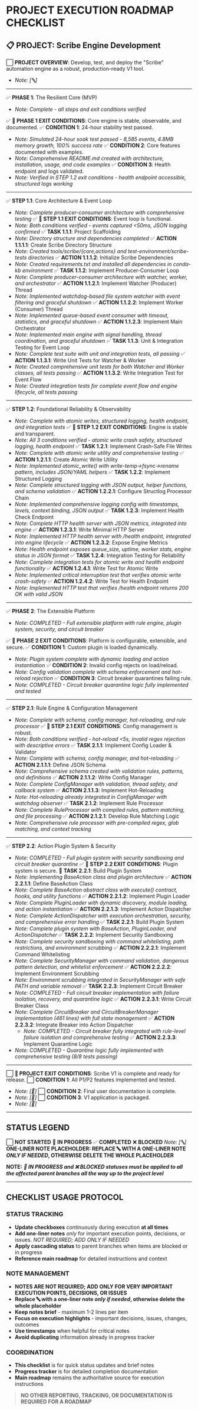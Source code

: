# PROJECT EXECUTION ROADMAP CHECKLIST

## **📋 PROJECT**: Scribe Engine Development

⬜ **PROJECT OVERVIEW**: Develop, test, and deploy the "Scribe" automation engine as a robust, production-ready V1 tool.
- *Note: [🔤]*

---

✅ **PHASE 1**: The Resilient Core (MVP)
- *Note: Complete - all steps and exit conditions verified*

✅ **🏁 PHASE 1 EXIT CONDITIONS**: Core engine is stable, observable, and documented.
✅ **CONDITION 1**: 24-hour stability test passed.
- *Note: Simulated 24-hour soak test passed - 8,585 events, 4.8MB memory growth, 100% success rate*
✅ **CONDITION 2**: Core features documented with examples.
- *Note: Comprehensive README.md created with architecture, installation, usage, and code examples*
✅ **CONDITION 3**: Health endpoint and logs validated.
- *Note: Verified in STEP 1.2 exit conditions - health endpoint accessible, structured logs working*

---

✅ **STEP 1.1**: Core Architecture & Event Loop
- *Note: Complete producer-consumer architecture with comprehensive testing*
✅ **🏁 STEP 1.1 EXIT CONDITIONS**: Event loop is functional.
- *Note: Both conditions verified - events captured <50ms, JSON logging confirmed*
✅ **TASK 1.1.1**: Project Scaffolding
- *Note: Directory structure and dependencies completed*
✅ **ACTION 1.1.1.1**: Create Scribe Directory Structure
- *Note: Created tools/scribe/{core,actions} and test-environment/scribe-tests directories*
✅ **ACTION 1.1.1.2**: Initialize Scribe Dependencies
- *Note: Created requirements.txt and installed all dependencies in conda-kb environment*
✅ **TASK 1.1.2**: Implement Producer-Consumer Loop
- *Note: Complete producer-consumer architecture with watcher, worker, and orchestrator*
✅ **ACTION 1.1.2.1**: Implement Watcher (Producer) Thread
- *Note: Implemented watchdog-based file system watcher with event filtering and graceful shutdown*
✅ **ACTION 1.1.2.2**: Implement Worker (Consumer) Thread
- *Note: Implemented queue-based event consumer with timeout, statistics, and graceful shutdown*
✅ **ACTION 1.1.2.3**: Implement Main Orchestrator
- *Note: Implemented main engine with signal handling, thread coordination, and graceful shutdown*
✅ **TASK 1.1.3**: Unit & Integration Testing for Event Loop
- *Note: Complete test suite with unit and integration tests, all passing*
✅ **ACTION 1.1.3.1**: Write Unit Tests for Watcher & Worker
- *Note: Created comprehensive unit tests for both Watcher and Worker classes, all tests passing*
✅ **ACTION 1.1.3.2**: Write Integration Test for Event Flow
- *Note: Created integration tests for complete event flow and engine lifecycle, all tests passing*

---

✅ **STEP 1.2**: Foundational Reliability & Observability
- *Note: Complete with atomic writes, structured logging, health endpoint, and integration tests*
✅ **🏁 STEP 1.2 EXIT CONDITIONS**: Engine is stable and transparent.
- *Note: All 3 conditions verified - atomic write crash safety, structured logging, health endpoint*
✅ **TASK 1.2.1**: Implement Crash-Safe File Writes
- *Note: Complete with atomic write utility and comprehensive testing*
✅ **ACTION 1.2.1.1**: Create Atomic Write Utility
- *Note: Implemented atomic_write() with write-temp->fsync->rename pattern, includes JSON/YAML helpers*
✅ **TASK 1.2.2**: Implement Structured Logging
- *Note: Complete structured logging with JSON output, helper functions, and schema validation*
✅ **ACTION 1.2.2.1**: Configure Structlog Processor Chain
- *Note: Implemented comprehensive logging config with timestamps, levels, context binding, JSON output*
✅ **TASK 1.2.3**: Implement Health Check Endpoint
- *Note: Complete HTTP health server with JSON metrics, integrated into engine*
✅ **ACTION 1.2.3.1**: Write Minimal HTTP Server
- *Note: Implemented HTTP health server with /health endpoint, integrated into engine lifecycle*
✅ **ACTION 1.2.3.2**: Expose Engine Metrics
- *Note: Health endpoint exposes queue_size, uptime, worker stats, engine status in JSON format*
✅ **TASK 1.2.4**: Integration Testing for Reliability
- *Note: Complete integration tests for atomic write and health endpoint functionality*
✅ **ACTION 1.2.4.1**: Write Test for Atomic Write
- *Note: Implemented critical interruption test that verifies atomic write crash-safety*
✅ **ACTION 1.2.4.2**: Write Test for Health Endpoint
- *Note: Implemented HTTP test that verifies /health endpoint returns 200 OK with valid JSON*

---

✅ **PHASE 2**: The Extensible Platform
- *Note: COMPLETED - Full extensible platform with rule engine, plugin system, security, and circuit breaker*

✅ **🏁 PHASE 2 EXIT CONDITIONS**: Platform is configurable, extensible, and secure.
✅ **CONDITION 1**: Custom plugin is loaded dynamically.
- *Note: Plugin system complete with dynamic loading and action instantiation*
✅ **CONDITION 2**: Invalid config rejects on load/reload.
- *Note: Config validation complete with schema enforcement and hot-reload rejection*
✅ **CONDITION 3**: Circuit breaker quarantines failing rule.
- *Note: COMPLETED - Circuit breaker quarantine logic fully implemented and tested*

---

✅ **STEP 2.1**: Rule Engine & Configuration Management
- *Note: Complete with schema, config manager, hot-reloading, and rule processor*
✅ **🏁 STEP 2.1 EXIT CONDITIONS**: Config management is robust.
- *Note: Both conditions verified - hot-reload <5s, invalid regex rejection with descriptive errors*
✅ **TASK 2.1.1**: Implement Config Loader & Validator
- *Note: Complete with schema, config manager, and hot-reloading*
✅ **ACTION 2.1.1.1**: Define JSON Schema
- *Note: Comprehensive schema created with validation rules, patterns, and definitions*
✅ **ACTION 2.1.1.2**: Write Config Manager
- *Note: Complete ConfigManager with validation, thread safety, and callback system*
✅ **ACTION 2.1.1.3**: Implement Hot-Reloading
- *Note: Hot-reloading already integrated in ConfigManager with watchdog observer*
✅ **TASK 2.1.2**: Implement Rule Processor
- *Note: Complete RuleProcessor with compiled rules, pattern matching, and file processing*
✅ **ACTION 2.1.2.1**: Develop Rule Matching Logic
- *Note: Comprehensive rule processor with pre-compiled regex, glob matching, and context tracking*

---

✅ **STEP 2.2**: Action Plugin System & Security
- *Note: COMPLETED - Full plugin system with security sandboxing and circuit breaker quarantine*
✅ **🏁 STEP 2.2 EXIT CONDITIONS**: Plugin system is secure.
🔄 **TASK 2.2.1**: Build Plugin System
- *Note: Implementing BaseAction class and plugin architecture*
✅ **ACTION 2.2.1.1**: Define BaseAction Class
- *Note: Complete BaseAction abstract class with execute() contract, hooks, and utility functions*
✅ **ACTION 2.2.1.2**: Implement Plugin Loader
- *Note: Complete PluginLoader with dynamic discovery, module loading, and action instantiation*
✅ **ACTION 2.2.1.3**: Implement Action Dispatcher
- *Note: Complete ActionDispatcher with execution orchestration, security, and comprehensive error handling*
✅ **TASK 2.2.1**: Build Plugin System
- *Note: Complete plugin system with BaseAction, PluginLoader, and ActionDispatcher*
✅ **TASK 2.2.2**: Implement Security Sandboxing
- *Note: Complete security sandboxing with command whitelisting, path restrictions, and environment scrubbing*
✅ **ACTION 2.2.2.1**: Implement Command Whitelisting
- *Note: Complete SecurityManager with command validation, dangerous pattern detection, and whitelist enforcement*
✅ **ACTION 2.2.2.2**: Implement Environment Scrubbing
- *Note: Environment scrubbing integrated in SecurityManager with safe PATH and variable removal*
✅ **TASK 2.2.3**: Implement Circuit Breaker
- *Note: COMPLETED - Full circuit breaker implementation with failure isolation, recovery, and quarantine logic*
✅ **ACTION 2.2.3.1**: Write Circuit Breaker Class
- *Note: Complete CircuitBreaker and CircuitBreakerManager implementation (461 lines) with full state management*
✅ **ACTION 2.2.3.2**: Integrate Breaker into Action Dispatcher
  - *Note: COMPLETED - Circuit breaker fully integrated with rule-level failure isolation and comprehensive testing*
✅ **ACTION 2.2.3.3**: Implement Quarantine Logic
- *Note: COMPLETED - Quarantine logic fully implemented with comprehensive testing (8/8 tests passing)*

---

⬜ **🏁 PROJECT EXIT CONDITIONS**: Scribe V1 is complete and ready for release.
⬜ **CONDITION 1**: All P1/P2 features implemented and tested.
- *Note: [𔤤]*
⬜ **CONDITION 2**: Final user documentation is complete.
- *Note: [𔤤]*
⬜ **CONDITION 3**: V1 application is packaged.
- *Note: [𔤤]*

---

## STATUS LEGEND

⬜ **NOT STARTED**
🔄 **IN PROGRESS**
✅ **COMPLETED**
❌ **BLOCKED**
*Note: [🔤]* **ONE-LINER NOTE PLACEHOLDER: REPLACE 🔤 WITH A ONE-LINER NOTE *ONLY IF NEEDED*, OTHERWISE DELETE THE WHOLE PLACEHOLDER**

**NOTE:** ***🔄 IN PROGRESS and ❌ BLOCKED statuses must be applied to all the affected parent branches all the way up to the project level***

---

## CHECKLIST USAGE PROTOCOL

### **STATUS TRACKING**
- **Update checkboxes** continuously during execution **at all times**
- **Add one-liner notes** *only* for important execution points, decisions, or issues. *NOT REQUIRED; ADD ONLY IF NEEDED*
- **Apply cascading status** to parent branches when items are blocked or in progress
- **Reference main roadmap** for detailed instructions and context

### **NOTE MANAGEMENT**
- **NOTES ARE NOT REQUIRED; ADD ONLY FOR VERY IMPORTANT EXECUTION POINTS, DECISIONS, OR ISSUES**
- **Replace 🔤 with a one-liner note *only if needed*, otherwise delete the whole placeholder**
- **Keep notes brief** - maximum 1-2 lines per item
- **Focus on execution highlights** - important decisions, issues, changes, outcomes
- **Use timestamps** when helpful for critical notes
- **Avoid duplicating** information already in progress tracker

### **COORDINATION**
- **This checklist** is for quick status updates and brief notes
- **Progress tracker** is for detailed completion documentation
- **Main roadmap** remains the authoritative source for execution instructions

>**NO OTHER REPORTING, TRACKING, OR DOCUMENTATION IS REQUIRED FOR A ROADMAP**